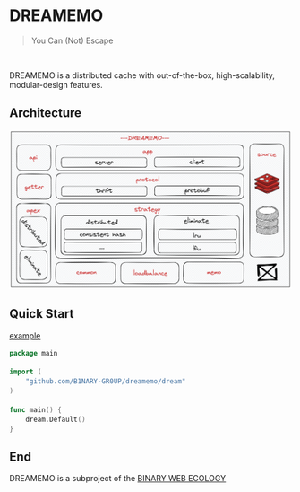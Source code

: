 # DREAMEMO

> You Can (Not) Escape

![]()

DREAMEMO is a distributed cache with out-of-the-box, high-scalability, modular-design features.

## Architecture

![dreamemo-arch](./image/dreamemo-arch.png)

## Quick Start

[example](./example/helloworld)

```go
package main

import (
	"github.com/B1NARY-GR0UP/dreamemo/dream"
)

func main() {
	dream.Default()
}
```

## End

DREAMEMO is a subproject of the [BINARY WEB ECOLOGY](https://github.com/B1NARY-GR0UP)